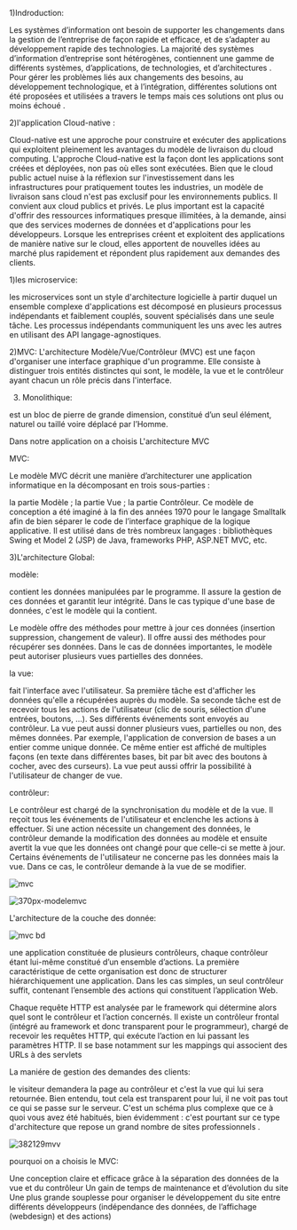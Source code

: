 
 1)Indroduction:
 
 
 
 
 Les systèmes d’information ont besoin de supporter les changements dans la gestion de l’entreprise de façon rapide et efficace, et de s’adapter au développement rapide des technologies. La majorité des systèmes d’information d’entreprise sont hétérogènes, contiennent une gamme de différents systèmes, d’applications, de technologies, et d’architectures .
Pour gérer les problèmes liés aux changements des besoins, au développement technologique, et à l’intégration, différentes solutions ont été proposées et utilisées a travers le temps mais ces solutions ont plus ou moins échoué .




2)l'application Cloud-native :







Cloud-native est une approche pour construire et exécuter des applications qui exploitent pleinement les avantages du modèle de livraison du cloud computing. L'approche Cloud-native est la façon dont les applications sont créées et déployées, non pas où elles sont exécutées. Bien que le cloud public actuel nuise à la réflexion sur l'investissement dans les infrastructures pour pratiquement toutes les industries, un modèle de livraison sans cloud n'est pas exclusif pour les environnements publics. Il convient aux cloud publics et privés. Le plus important est la capacité d'offrir des ressources informatiques presque illimitées, à la demande, ainsi que des services modernes de données et d'applications pour les développeurs. Lorsque les entreprises créent et exploitent des applications de manière native sur le cloud, elles apportent de nouvelles idées au marché plus rapidement et répondent plus rapidement aux demandes des clients.



1)les microservice:



les microservices sont un style d'architecture logicielle à partir duquel un ensemble complexe d'applications est décomposé en plusieurs processus indépendants et faiblement couplés, souvent spécialisés dans une seule tâche. Les processus indépendants communiquent les uns avec les autres en utilisant des API langage-agnostiques.





2)MVC:
L'architecture Modèle/Vue/Contrôleur (MVC) est une façon d'organiser une interface graphique d'un programme. Elle consiste à distinguer trois entités distinctes qui sont, le modèle, la vue et le contrôleur ayant chacun un rôle précis dans l'interface.






3) Monolithique:


est un bloc de pierre de grande dimension, constitué d’un seul élément, naturel ou taillé voire déplacé par l’Homme.




Dans notre application on a choisis L'architecture MVC




MVC:


Le modèle MVC décrit une manière d’architecturer une application informatique en la décomposant en trois sous-parties :

la partie Modèle ;
la partie Vue ;
la partie Contrôleur.
Ce modèle de conception a été imaginé à la fin des années 1970 pour le langage Smalltalk afin de bien séparer le code de l’interface graphique de la logique applicative. Il est utilisé dans de très nombreux langages : bibliothèques Swing et Model 2 (JSP) de Java, frameworks PHP, ASP.NET MVC, etc.


3)L'architecture Global:


modèle:





contient les données manipulées par le programme. Il assure la gestion de ces données et garantit leur intégrité. Dans le cas typique d'une base de données, c'est le modèle qui la contient.

Le modèle offre des méthodes pour mettre à jour ces données (insertion suppression, changement de valeur). Il offre aussi des méthodes pour récupérer ses données. Dans le cas de données importantes, le modèle peut autoriser plusieurs vues partielles des données. 







 la vue:
 
 
 
 
 
 
 fait l'interface avec l'utilisateur. Sa première tâche est d'afficher les données qu'elle a récupérées auprès du modèle. Sa seconde tâche est de recevoir tous les actions de l'utilisateur (clic de souris, sélection d'une entrées, boutons, …). Ses différents événements sont envoyés au contrôleur.
La vue peut aussi donner plusieurs vues, partielles ou non, des mêmes données. Par exemple, l'application de conversion de bases a un entier comme unique donnée. Ce même entier est affiché de multiples façons (en texte dans différentes bases, bit par bit avec des boutons à cocher, avec des curseurs). La vue peut aussi offrir la possibilité à l'utilisateur de changer de vue.






 contrôleur:
 
 
 
 
 
Le contrôleur est chargé de la synchronisation du modèle et de la vue. Il reçoit tous les événements de l'utilisateur et enclenche les actions à effectuer. Si une action nécessite un changement des données, le contrôleur demande la modification des données au modèle et ensuite avertit la vue que les données ont changé pour que celle-ci se mette à jour. Certains événements de l'utilisateur ne concerne pas les données mais la vue. Dans ce cas, le contrôleur demande à la vue de se modifier.



![mvc](https://user-images.githubusercontent.com/44230045/48795502-6890c800-ecfd-11e8-8b80-57b006b5eefc.png)





![370px-modelemvc](https://user-images.githubusercontent.com/44230045/48795774-19976280-ecfe-11e8-991c-1388859ddd2b.png)




L'architecture de la couche des donnée:




![mvc bd](https://user-images.githubusercontent.com/44230045/48798814-c1fcf500-ed05-11e8-9ea6-e22bdcf4c4e4.png)



une application constituée de plusieurs contrôleurs, chaque contrôleur étant lui-même constitué d’un ensemble d’actions. La première caractéristique de cette organisation est donc de structurer hiérarchiquement une application. Dans les cas simples, un seul contrôleur suffit, contenant l’ensemble des actions qui constituent l’application Web.

Chaque requête HTTP est analysée par le framework qui détermine alors quel sont le contrôleur et l’action concernés. Il existe un contrôleur frontal (intégré au framework et donc transparent pour le programmeur), chargé de recevoir les requêtes HTTP, qui exécute l’action en lui passant les paramètres HTTP. Il se base notamment sur les mappings qui associent des URLs à des servlets


La maniére de gestion des demandes des clients:



le visiteur demandera la page au contrôleur et c'est la vue qui lui sera retournée. Bien entendu, tout cela est transparent pour lui, il ne voit pas tout ce qui se passe sur le serveur. C'est un schéma plus complexe que ce à quoi vous avez été habitués, bien évidemment : c'est pourtant sur ce type d'architecture que repose un grand nombre de sites professionnels .



![382129mvv](https://user-images.githubusercontent.com/44230045/48800083-18b7fe00-ed09-11e8-9362-aa414cf87a8c.png)



pourquoi on a choisis le MVC:



Une conception claire et efficace grâce à la séparation des données de la vue et du contrôleur
Un gain de temps de maintenance et d’évolution du site
Une plus grande souplesse pour organiser le développement du site entre différents développeurs (indépendance des données, de l’affichage (webdesign) et des actions)
